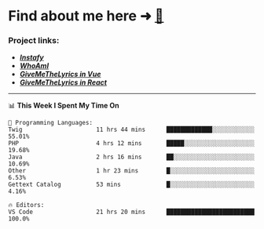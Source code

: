 # Find about me here ➜ [🧑](https://pauabella.dev)

### Project links:
- ***[Instafy](https://instafy.me)***
- ***[WhoAmI](https://pauabella.dev)***
- ***[GiveMeTheLyrics in Vue](https://lyrics.pauabella.dev)***
- ***[GiveMeTheLyrics in React](https://pauabella.dev/GiveMeTheLyrics)***

---
<!--START_SECTION:waka-->
📊 **This Week I Spent My Time On** 

```text
💬 Programming Languages: 
Twig                     11 hrs 44 mins      █████████████░░░░░░░░░░░░   55.01% 
PHP                      4 hrs 12 mins       █████░░░░░░░░░░░░░░░░░░░░   19.68% 
Java                     2 hrs 16 mins       ██░░░░░░░░░░░░░░░░░░░░░░░   10.69% 
Other                    1 hr 23 mins        █░░░░░░░░░░░░░░░░░░░░░░░░   6.53% 
Gettext Catalog          53 mins             █░░░░░░░░░░░░░░░░░░░░░░░░   4.16%

🔥 Editors: 
VS Code                  21 hrs 20 mins      █████████████████████████   100.0%

```


<!--END_SECTION:waka-->
